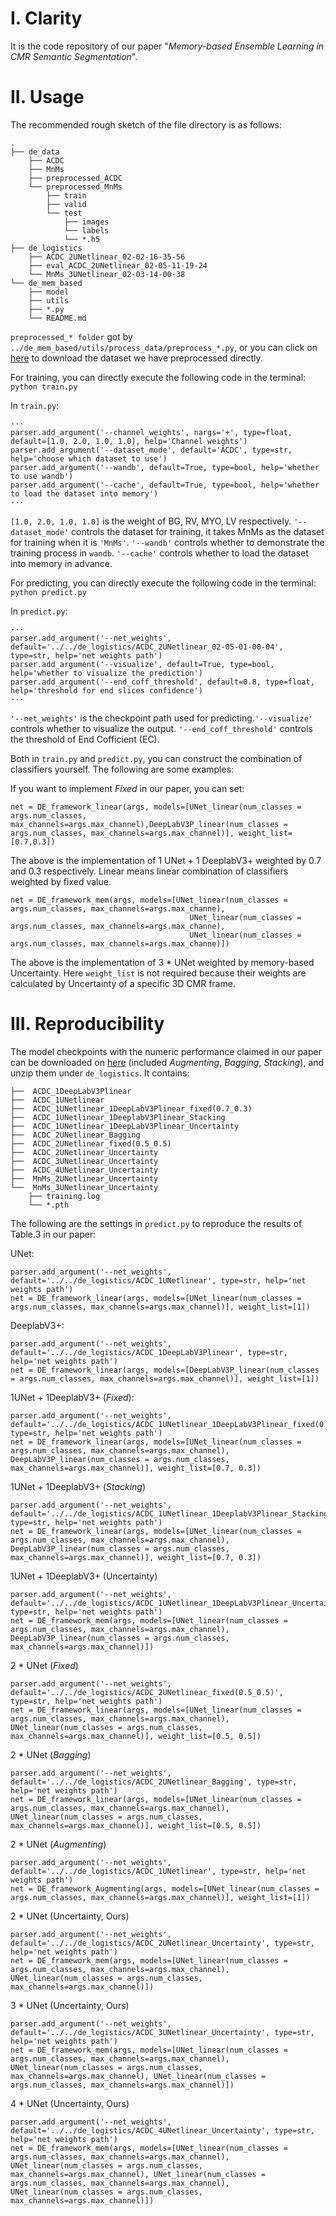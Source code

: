 # I. Clarity

It is the code repository of our paper "*Memory-based Ensemble Learning in CMR Semantic Segmentation*".

# II. Usage

The recommended rough sketch of the file directory is as follows:

```
.
├── de_data
    ├── ACDC
    ├── MnMs
    ├── preprocessed_ACDC             
    └── preprocessed_MnMs           
        ├── train
        ├── valid
        └── test
            ├── images
            └── labels
            └── *.h5
├── de_logistics
    ├── ACDC_2UNetlinear_02-02-16-35-56
    ├── eval_ACDC_2UNetlinear_02-05-11-19-24
    └── MnMs_3UNetlinear_02-03-14-00-38
└── de_mem_based
    ├── model
    ├── utils
    ├── *.py
    └── README.md 
```

``preprocessed_* folder`` got by ``../de_mem_based/utils/process_data/preprocess_*.py``, or you can click on [here](https://drive.google.com/drive/folders/1-l-w_3aVs6I0obVT0o517Ikjd5C_-L5F?usp=drive_link) to download the dataset we have preprocessed directly.

For training, you can directly execute the following code in the terminal:
```python train.py```

In ``train.py``:
```
···
parser.add_argument('--channel_weights', nargs='+', type=float, default=[1.0, 2.0, 1.0, 1.0], help='Channel weights')
parser.add_argument('--dataset_mode', default='ACDC', type=str, help='choose which dataset to use')
parser.add_argument('--wandb', default=True, type=bool, help='whether to use wandb')
parser.add_argument('--cache', default=True, type=bool, help='whether to load the dataset into memory')
···
```
``[1.0, 2.0, 1.0, 1.0]`` is the weight of BG, RV, MYO, LV respectively. ``'--dataset_mode'`` controls the dataset for training, it takes MnMs as the dataset for training when it is ``'MnMs'``. ``'--wandb'`` controls whether to demonstrate the training process in ``wandb``. `'--cache'` controls whether to load the dataset into memory in advance. 

For predicting, you can directly execute the following code in the terminal:
```python predict.py```

In ``predict.py``:
```
···
parser.add_argument('--net_weights', default='../../de_logistics/ACDC_2UNetlinear_02-05-01-00-04', type=str, help='net weights path')
parser.add_argument('--visualize', default=True, type=bool, help='whether to visualize the prediction')
parser.add_argument('--end_coff_threshold', default=0.8, type=float, help='threshold for end slices confidence')
···
```
``'--net_weights'`` is the checkpoint path used for predicting.``'--visualize'`` controls whether to visualize the output. ``'--end_coff_threshold'`` controls the threshold of End Cofficient (EC).

Both in ``train.py`` and ``predict.py``, you can construct the combination of classifiers yourself. The following are some examples:

If you want to implement *Fixed* in our paper, you can set:
```
net = DE_framework_linear(args, models=[UNet_linear(num_classes = args.num_classes, max_channels=args.max_channel),DeepLabV3P_linear(num_classes = args.num_classes, max_channels=args.max_channel)], weight_list=[0.7,0.3])
```
The above is the implementation of 1 UNet + 1 DeeplabV3+ weighted by 0.7 and 0.3 respectively. Linear means linear combination of classifiers weighted by fixed value.

```
net = DE_framework_mem(args, models=[UNet_linear(num_classes = args.num_classes, max_channels=args.max_channe),
                                        UNet_linear(num_classes = args.num_classes, max_channels=args.max_channe),
                                        UNet_linear(num_classes = args.num_classes, max_channels=args.max_channe)])
```
The above is the implementation of 3 * UNet weighted by memory-based Uncertainty. Here ``weight_list`` is not required because their weights are calculated by Uncertainty of a specific 3D CMR frame.

# III. Reproducibility
The model checkpoints with the numeric performance claimed in our paper can be downloaded on [here](https://drive.google.com/drive/folders/1-l-w_3aVs6I0obVT0o517Ikjd5C_-L5F?usp=drive_link) (included *Augmenting*, *Bagging*, *Stacking*), and unzip them under ``de_logistics``. It contains:
```
├──  ACDC_1DeepLabV3Plinear
├──  ACDC_1UNetlinear
├──  ACDC_1UNetlinear_1DeepLabV3Plinear_fixed(0.7_0.3)
├──  ACDC_1UNetlinear_1DeeplabV3Plinear_Stacking
├──  ACDC_1UNetlinear_1DeepLabV3Plinear_Uncertainty
├──  ACDC_2UNetlinear_Bagging
├──  ACDC_2UNetlinear_fixed(0.5_0.5)
├──  ACDC_2UNetlinear_Uncertainty
├──  ACDC_3UNetlinear_Uncertainty
├──  ACDC_4UNetlinear_Uncertainty
├──  MnMs_2UNetlinear_Uncertainty
└──  MnMs_3UNetlinear_Uncertainty
    ├── training.log
    └── *.pth

```

The following are the settings in ``predict.py`` to reproduce the results of Table.3 in our paper:

UNet:
```
parser.add_argument('--net_weights', default='../../de_logistics/ACDC_1UNetlinear', type=str, help='net weights path')
net = DE_framework_linear(args, models=[UNet_linear(num_classes = args.num_classes, max_channels=args.max_channel)], weight_list=[1])
```

DeeplabV3+:
```
parser.add_argument('--net_weights', default='../../de_logistics/ACDC_1DeepLabV3Plinear', type=str, help='net weights path')
net = DE_framework_linear(args, models=[DeepLabV3P_linear(num_classes = args.num_classes, max_channels=args.max_channel)], weight_list=[1])
```

1UNet + 1DeeplabV3+ (*Fixed*):
```
parser.add_argument('--net_weights', default='../../de_logistics/ACDC_1UNetlinear_1DeepLabV3Plinear_fixed(0.7_0.3)', type=str, help='net weights path')
net = DE_framework_linear(args, models=[UNet_linear(num_classes = args.num_classes, max_channels=args.max_channel), DeepLabV3P_linear(num_classes = args.num_classes, max_channels=args.max_channel)], weight_list=[0.7, 0.3])
```

1UNet + 1DeeplabV3+ (*Stacking*)
```
parser.add_argument('--net_weights', default='../../de_logistics/ACDC_1UNetlinear_1DeeplabV3Plinear_Stacking', type=str, help='net weights path')
net = DE_framework_linear(args, models=[UNet_linear(num_classes = args.num_classes, max_channels=args.max_channel), DeepLabV3P_linear(num_classes = args.num_classes, max_channels=args.max_channel)], weight_list=[0.7, 0.3])
```

1UNet + 1DeeplabV3+ (Uncertainty)
```
parser.add_argument('--net_weights', default='../../de_logistics/ACDC_1UNetlinear_1DeepLabV3Plinear_Uncertainty', type=str, help='net weights path')
net = DE_framework_mem(args, models=[UNet_linear(num_classes = args.num_classes, max_channels=args.max_channel), DeepLabV3P_linear(num_classes = args.num_classes, max_channels=args.max_channel)])
```

2 * UNet (*Fixed*)
```
parser.add_argument('--net_weights', default='../../de_logistics/ACDC_2UNetlinear_fixed(0.5_0.5)', type=str, help='net weights path')
net = DE_framework_linear(args, models=[UNet_linear(num_classes = args.num_classes, max_channels=args.max_channel), UNet_linear(num_classes = args.num_classes, max_channels=args.max_channel)], weight_list=[0.5, 0.5])
```

2 * UNet (*Bagging*) 
```
parser.add_argument('--net_weights', default='../../de_logistics/ACDC_2UNetlinear_Bagging', type=str, help='net weights path')
net = DE_framework_linear(args, models=[UNet_linear(num_classes = args.num_classes, max_channels=args.max_channel), UNet_linear(num_classes = args.num_classes, max_channels=args.max_channel)], weight_list=[0.5, 0.5])
```

2 * UNet (*Augmenting*)
```
parser.add_argument('--net_weights', default='../../de_logistics/ACDC_1UNetlinear', type=str, help='net weights path')
net = DE_framework_Augmenting(args, models=[UNet_linear(num_classes = args.num_classes, max_channels=args.max_channel)], weight_list=[1])
```

2 * UNet (Uncertainty, Ours)
```
parser.add_argument('--net_weights', default='../../de_logistics/ACDC_2UNetlinear_Uncertainty', type=str, help='net weights path')
net = DE_framework_mem(args, models=[UNet_linear(num_classes = args.num_classes, max_channels=args.max_channel), UNet_linear(num_classes = args.num_classes, max_channels=args.max_channel)])
```

3 * UNet (Uncertainty, Ours)
```
parser.add_argument('--net_weights', default='../../de_logistics/ACDC_3UNetlinear_Uncertainty', type=str, help='net weights path')
net = DE_framework_mem(args, models=[UNet_linear(num_classes = args.num_classes, max_channels=args.max_channel), UNet_linear(num_classes = args.num_classes, max_channels=args.max_channel), UNet_linear(num_classes = args.num_classes, max_channels=args.max_channel)])
```

4 * UNet (Uncertainty, Ours)
```
parser.add_argument('--net_weights', default='../../de_logistics/ACDC_4UNetlinear_Uncertainty', type=str, help='net weights path')
net = DE_framework_mem(args, models=[UNet_linear(num_classes = args.num_classes, max_channels=args.max_channel), UNet_linear(num_classes = args.num_classes, max_channels=args.max_channel), UNet_linear(num_classes = args.num_classes, max_channels=args.max_channel), UNet_linear(num_classes = args.num_classes, max_channels=args.max_channel)])
```
